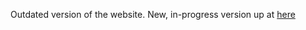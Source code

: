 Outdated version of the website. New, in-progress version up at [here](http://www.thegrapechat.com)
